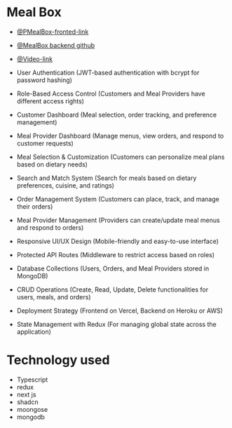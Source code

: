 # Meal Box

- [@PMealBox-fronted-link](https://portfolio-frontend-gamma-weld.vercel.app/) 
- [@MealBox backend github](https://github.com/nafis200/portfolio-backend) 
- [@Video-link](https://drive.google.com/file/d/1mtUTtk2DsIllOkRZDy7zlra3AZVbRlay/view?usp=sharing) 

- User Authentication (JWT-based authentication with bcrypt for password hashing)
- Role-Based Access Control (Customers and Meal Providers have different access rights)
- Customer Dashboard (Meal selection, order tracking, and preference management)
- Meal Provider Dashboard (Manage menus, view orders, and respond to customer requests)
- Meal Selection & Customization (Customers can personalize meal plans based on dietary needs)
- Search and Match System (Search for meals based on dietary preferences, cuisine, and ratings)
- Order Management System (Customers can place, track, and manage their orders)
- Meal Provider Management (Providers can create/update meal menus and respond to orders)
- Responsive UI/UX Design (Mobile-friendly and easy-to-use interface)
- Protected API Routes (Middleware to restrict access based on roles)
- Database Collections (Users, Orders, and Meal Providers stored in MongoDB)
- CRUD Operations (Create, Read, Update, Delete functionalities for users, meals, and orders)
- Deployment Strategy (Frontend on Vercel, Backend on Heroku or AWS)
- State Management with Redux (For managing global state across the application)

# Technology used

- Typescript
- redux
- next js
- shadcn
- moongose
- mongodb